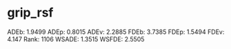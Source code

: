 # grip_rsf

ADEb: 1.9499
ADEp: 0.8015
ADEv: 2.2885
FDEb: 3.7385
FDEp: 1.5494
FDEv: 4.147
Rank: 1106
WSADE: 1.3515
WSFDE: 2.5505